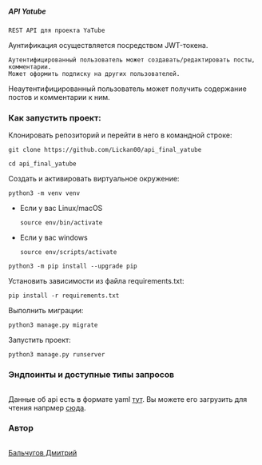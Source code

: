 ##### API Yatube
```
REST API для проекта YaTube
```
Аунтификация осуществляется посредством JWT-токена.
```
Аутентифицированный пользователь может создавать/редактировать посты, комментарии.
Может оформить подписку на других пользователей.
```
Неаутентифицированный пользователь может получить содержание постов и комментарии к ним.

### Как запустить проект:
Клонировать репозиторий и перейти в него в командной строке:
```
git clone https://github.com/Lickan00/api_final_yatube
```
```
cd api_final_yatube
```
Cоздать и активировать виртуальное окружение:
```
python3 -m venv venv
```
* Если у вас Linux/macOS

    ```
    source env/bin/activate
    ```
* Если у вас windows

    ```
    source env/scripts/activate
    ```

```
python3 -m pip install --upgrade pip
```
Установить зависимости из файла requirements.txt:
```
pip install -r requirements.txt
```
Выполнить миграции:
```
python3 manage.py migrate
```
Запустить проект:
```
python3 manage.py runserver
```

### Эндпоинты и доступные типы запросов
```
```
Данные об api есть в формате yaml [тут](https://github.com/Lickan00/api_final_yatube/blob/master/yatube_api/static/redoc.yaml).
Вы можете его загрузить для чтения напрмер [сюда](https://editor.swagger.io/).
### Автор
```
```
[Бальчугов Дмитрий](https://github.com/Lickan00 "Github page")
